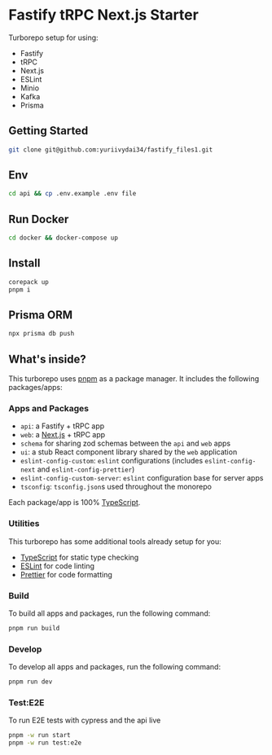 # Fastify tRPC Next.js Starter

Turborepo setup for using:
- Fastify
- tRPC
- Next.js
- ESLint
- Minio
- Kafka
- Prisma

## Getting Started
```bash
git clone git@github.com:yuriivydai34/fastify_files1.git
```

## Env
```bash
cd api && cp .env.example .env file
```

## Run Docker
```bash
cd docker && docker-compose up
```

## Install
```bash
corepack up
pnpm i
```

## Prisma ORM
```bash
npx prisma db push
```

## What's inside?

This turborepo uses [pnpm](https://pnpm.io) as a package manager. It includes the following packages/apps:

### Apps and Packages

- `api`: a Fastify + tRPC app
- `web`: a [Next.js](https://nextjs.org/) + tRPC app
- `schema` for sharing zod schemas between the `api` and `web` apps
- `ui`: a stub React component library shared by the `web` application
- `eslint-config-custom`: `eslint` configurations (includes `eslint-config-next` and `eslint-config-prettier`)
- `eslint-config-custom-server`: `eslint` configuration base for server apps
- `tsconfig`: `tsconfig.json`s used throughout the monorepo


Each package/app is 100% [TypeScript](https://www.typescriptlang.org/).

### Utilities

This turborepo has some additional tools already setup for you:

- [TypeScript](https://www.typescriptlang.org/) for static type checking
- [ESLint](https://eslint.org/) for code linting
- [Prettier](https://prettier.io) for code formatting

### Build

To build all apps and packages, run the following command:

```bash
pnpm run build
```

### Develop

To develop all apps and packages, run the following command:

```bash
pnpm run dev
```
### Test:E2E

To run E2E tests with cypress and the api live

```bash
pnpm -w run start
pnpm -w run test:e2e
```